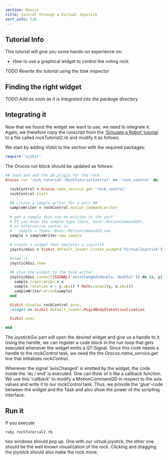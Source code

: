 ```yaml
---
section: Basics
title: Control through a Virtual Joystick
sort_info: 520
---
```

Tutorial Info
-----------

This tutorial will give you some hands-on experience on:

 * How to use a graphical widget to control the rolling rock.

_TODO Rewrite the tutorial using the task inspector_

Finding the right widget
-----------

_TODO Add as soon as it is integrated into the package directory_

Integrating it
-----------
Now that we found the widget we want to use, we need to integrate it.
Again, we therefore copy the runscript from the ['Simulate a Robot' tutorial](500_simulate_a_robot.html)
to a file called _rockTutorial2.rb_ and modify it as follows. 

We start by adding Vizkit to the section with the required packages:

~~~ ruby
require 'vizkit'
~~~

The _Orocos.run_ block should be updated as follows:

~~~ruby
## load and add the 3d plugin for the rock
Orocos.run 'rock_tutorial::RockTutorialControl' => 'rock_control' do
  
  rockControl = Orocos.name_service.get 'rock_control'  
  rockControl.start

  ## Create a sample writer for a port ##
  sampleWriter = rockControl.motion_command.writer
  
  # get a sample that can be written to the port
  # If you know the sample type (here, base::MotionCommand2D),
  # an alternative syntax is
  #   sample = Types::Base::MotionCommand2D.new
  sample = sampleWriter.new_sample

  # create a widget that emulates a joystick
  joystickGui = Vizkit.default_loader.create_widget('VirtualJoystick')

  #show it
  joystickGui.show
  
  ## glue the widget to the task writer
  joystickGui.connect(SIGNAL('axisChanged(double, double)')) do |x, y|
    sample.translation = x
    sample.rotation = - y.abs() * Math::atan2(y, x.abs())
    sampleWriter.write(sample)
  end

  Vizkit.display rockControl.pose, 
  :widget => Vizkit.default_loader.RigidBodyStateVisualization

  Vizkit.exec

end
~~~

The _joystickGui_ part will open the desired widget and give us a handle to it.
Using the handle, we can register a code block in the run-loop that gets
executed whenever the widget emits a QT-Signal. Since this code needs a handle
to the _rockControl_ task, we need the the _Orocos.name_service.get_ line that
initializes _rockControl_.

Whenever the signal 'axisChanged' is emitted by the widget, the
code inside the 'do / end' is executed. One can think of it like a callback function. We use this 'callback' 
to modify a MotionCommand2D in respect to the axis values and write it to our _rockControl_ task. Thus, we
provide the 'glue'-code between the widget and the Task and also show the power of the scripting interface.

Run it
-----------
If you execute 

~~~ text
ruby rockTutorial2.rb
~~~

two windows should pop up. One with our virtual joystick, the other one should be the well known visualization of the rock. 
Clicking and dragging the joystick should also make the rock move.

